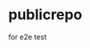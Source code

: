 # publicrepo
for e2e test

















































































































































































































































































































































































































